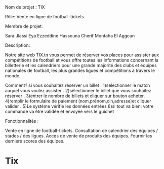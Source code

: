 Nom de projet :  TIX

Rôle: Vente en ligne de football-tickets

Membre de projet:

Sara Jlassi
Eya Ezzeddine
Hassouna Cherif
Montaha El Aggoun

Description:

Notre site web TIX.tn vous permet de réserver vos places pour assister aux compétitions de football et vous offre toutes les informations concernant la billetterie et les calendriers pour une grande majorité des clubs et équipes nationales de football, les plus grandes ligues et compétitions à travers le monde.  

Comment?
si vous souhaitez réserver un billet :
1)sélectionner le match auquel vous voulez assister .
2)sélectionner le billet que vous souhaitez réserver .
3)entrer le nombre de billets et cliquer sur bouton acheter.
4)remplir le formulaire de paiement (nom,prénom,cin,adresse)et cliquer valider .
5)Le système vérifie les données entrées 
6)si tout va bien: votre commande va être validée et envoyée vers le guichet



Fonctionnalités :

Vente en ligne de football-tickets.
Consultation de calendrier des équipes / stades / des ligues.
Accès de vente de produits des équipes.
Fournir les derniers scores des équipes. 
# Tix
